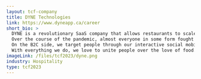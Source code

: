 ```yaml
---
layout: tcf-company
title: DYNE Technologies
link: https://www.dyneapp.ca/career
short_bio: >
  DYNE is a revolutionary SaaS company that allows restaurants to scale and boost their revenue.<br/><br/>
  Over the course of the pandemic, almost everyone in some form fought the silent battle of loneliness, with 81% of students left feeling isolated and alone and over 70% of the restaurants lost their customers and filed for bankruptcy. This needed to be changed and thus DYNE was born. We provide our state-of-the-art analytics dashboard (with ML) to our B2B clients (restaurants) which help them build on their customers' sentiment analysis, provide pricing strategies and even targeted marketing to increase their brand presence. On an average our clients have seen 9-11x revenue growth within 3 months of service.<br/><br/>
  On the B2C side, we target people through our interactive social mobile app. We provide exclusive discounts, personalised restaurant recommendations and allow friends and like minded peers with mutual interests to meet through our map features with gamified quests that helps them plan the best hangout in just 5 clicks!<br/><br/>
  With everything we do, we love to unite people over the love of food. Interested to know more? Come DYNE with us :)
imageLink: /files/tcf2023/dyne.png
industry: Hospitality
type: tcf2023
---
```

